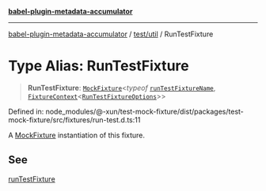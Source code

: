 [**babel-plugin-metadata-accumulator**](../../../README.md)

***

[babel-plugin-metadata-accumulator](../../../README.md) / [test/util](../README.md) / RunTestFixture

# Type Alias: RunTestFixture

> **RunTestFixture**: [`MockFixture`](MockFixture.md)\<*typeof* [`runTestFixtureName`](../variables/runTestFixtureName.md), [`FixtureContext`](FixtureContext.md)\<[`RunTestFixtureOptions`](RunTestFixtureOptions.md)\>\>

Defined in: node\_modules/@-xun/test-mock-fixture/dist/packages/test-mock-fixture/src/fixtures/run-test.d.ts:11

A [MockFixture](MockFixture.md) instantiation of this fixture.

## See

[runTestFixture](../functions/runTestFixture.md)
